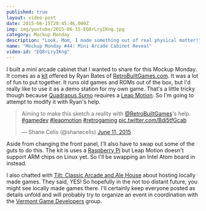 ```yaml
---
published: true
layout: video-post
date: 2015-06-15T20:45:46.000Z
img: img/youtube/2015-06-15-EQ8rLryIKng.jpg
category: Mockup Monday
description: "Look, Mom, I made something out of real physical matter!"
name: "Mockup Monday #44: Mini Arcade Cabinet Reveal"
video-id: "EQ8rLryIKng"
---
```

I built a mini arcade cabinet that I wanted to share for this Mockup Monday.  It comes as a [kit](http://www.retrobuiltgames.com/diy-kits-shop/porta-pi-arcade-wood-kit-9/) offered by Ryan Bates of [RetroBuiltGames.com](http://retrobuiltgames.com).  It was a lot of fun to put together.  It runs old games and ROMs out of the box, but I'd really like to use it as a demo station for my own game.  That's a little tricky though because [Quadrapus Sumo](http://quadrapussumo.com) requires a [Leap Motion](http://leapmotion.com).  So I'm going to attempt to modify it with Ryan's help.

<blockquote class="twitter-tweet" lang="en"><p lang="en" dir="ltr">Aiming to make this sketch a reality with <a href="https://twitter.com/RetroBuiltGames">@RetroBuiltGames</a>&#39;s help. <a href="https://twitter.com/hashtag/gamedev?src=hash">#gamedev</a> <a href="https://twitter.com/hashtag/leapmotion?src=hash">#leapmotion</a> <a href="https://twitter.com/hashtag/retrogaming?src=hash">#retrogaming</a> <a href="http://t.co/Bdi5tfGcab">pic.twitter.com/Bdi5tfGcab</a></p>&mdash; Shane Celis (@shanecelis) <a href="https://twitter.com/shanecelis/status/609014889030529024">June 11, 2015</a></blockquote> <script async src="//platform.twitter.com/widgets.js" charset="utf-8"></script>

Aside from changing the front panel, I'll also have to swap out some of the guts to do this.  The kit is uses a [Raspberry Pi](https://www.raspberrypi.org) but Leap Motion doesn't support ARM chips on Linux yet.  So I'll be swapping an Intel Atom board in instead.

I also chatted with [Tilt: Classic Arcade and Ale House](http://tiltvt.com) about hosting locally made games.  They said, YES!  So hopefully in the not too distant future, you might see locally made games there.  I'll certainly keep everyone posted as details unfold and will probably try to organize an event in coordination with the [Vermont Game Developers](http://www.meetup.com/Vermont-Game-Developers/) group.
